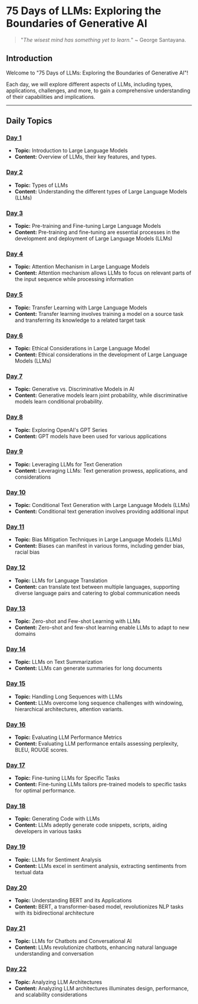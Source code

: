 # 75 Days of LLMs: Exploring the Boundaries of Generative AI

> "_The wisest mind has something yet to learn._" ~ George Santayana.

## Introduction
Welcome to "75 Days of LLMs: Exploring the Boundaries of Generative AI"!

Each day, we will explore different aspects of LLMs, including types, applications, challenges, and more, to gain a comprehensive understanding of their capabilities and implications.

---

## Daily Topics

### [Day 1](Day-1/day1.md)
- **Topic:** Introduction to Large Language Models
- **Content:** Overview of LLMs, their key features, and types.

### [Day 2](Day-2/day2.md)
- **Topic:** Types of LLMs
- **Content:** Understanding the different types of Large Language Models (LLMs)

### [Day 3](Day-3/day3.md)
- **Topic:** Pre-training and Fine-tuning Large Language Models
- **Content:** Pre-training and fine-tuning are essential processes in the development and deployment of Large Language Models (LLMs)
### [Day 4](Day-4/day4.md)
- **Topic:** Attention Mechanism in Large Language Models
- **Content:** Attention mechanism allows LLMs to focus on relevant parts of the input sequence while processing information

### [Day 5](Day-5/day5.md)
- **Topic:** Transfer Learning with Large Language Models 
- **Content:** Transfer learning involves training a model on a source task and transferring its knowledge to a related target task

### [Day 6](Day-6/day6.md)
- **Topic:** Ethical Considerations in Large Language Model
- **Content:** Ethical considerations in the development of Large Language Models (LLMs)

### [Day 7](Day-7/day7.md)
- **Topic:** Generative vs. Discriminative Models in AI 
- **Content:** Generative models learn joint probability, while discriminative models learn conditional probability.

### [Day 8](Day-8/day8.md)
- **Topic:** Exploring OpenAI's GPT Series
- **Content:** GPT models have been used for various applications

### [Day 9](Day-9/day9.md)
- **Topic:** Leveraging LLMs for Text Generation
- **Content:** Leveraging LLMs: Text generation prowess, applications, and considerations

### [Day 10](Day-10/day10.md)
- **Topic:** Conditional Text Generation with Large Language Models (LLMs)
- **Content:** Conditional text generation involves providing additional input

### [Day 11](Day-11/day11.md)
- **Topic:** Bias Mitigation Techniques in Large Language Models (LLMs)
- **Content:** Biases can manifest in various forms, including gender bias, racial bias

### [Day 12](Day-12/day12.md)
- **Topic:** LLMs for Language Translation
- **Content:** can translate text between multiple languages, supporting diverse language pairs and catering to global communication needs

### [Day 13](Day-13/day13.md)
- **Topic:** Zero-shot and Few-shot Learning with LLMs
- **Content:** Zero-shot and few-shot learning enable LLMs to adapt to new domains

### [Day 14](Day-14/day14.md)
- **Topic:**  LLMs on Text Summarization
- **Content:** LLMs can generate summaries for long documents

### [Day 15](Day-15/day15.md)
- **Topic:**   Handling Long Sequences with LLMs
- **Content:** LLMs overcome long sequence challenges with windowing, hierarchical architectures, attention variants.

### [Day 16](Day-16/day16.md)
- **Topic:**   Evaluating LLM Performance Metrics
- **Content:** Evaluating LLM performance entails assessing perplexity, BLEU, ROUGE scores.

### [Day 17](Day-17/day17.md)
- **Topic:**   Fine-tuning LLMs for Specific Tasks
- **Content:** Fine-tuning LLMs tailors pre-trained models to specific tasks for optimal performance.

### [Day 18](Day-18/day18.md)
- **Topic:**   Generating Code with LLMs
- **Content:** LLMs adeptly generate code snippets, scripts, aiding developers in various tasks

### [Day 19](Day-19/day19.md)
- **Topic:**   LLMs for Sentiment Analysis
- **Content:** LLMs excel in sentiment analysis, extracting sentiments from textual data

### [Day 20](Day-20/day20.md)
- **Topic:**   Understanding BERT and its Applications
- **Content:** BERT, a transformer-based model, revolutionizes NLP tasks with its bidirectional architecture

### [Day 21](Day-21/day21.md)
- **Topic:**   LLMs for Chatbots and Conversational AI
- **Content:** LLMs revolutionize chatbots, enhancing natural language understanding and conversation

### [Day 22](Day-22/day22.md)
- **Topic:**   Analyzing LLM Architectures
- **Content:** Analyzing LLM architectures illuminates design, performance, and scalability considerations